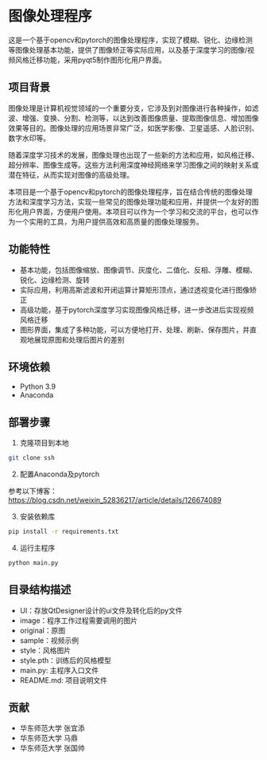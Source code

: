 # 图像处理程序

这是一个基于opencv和pytorch的图像处理程序，实现了模糊、锐化、边缘检测等图像处理基本功能，提供了图像矫正等实际应用，以及基于深度学习的图像/视频风格迁移功能，采用pyqt5制作图形化用户界面。

## 项目背景

图像处理是计算机视觉领域的一个重要分支，它涉及到对图像进行各种操作，如滤波、增强、变换、分割、检测等，以达到改善图像质量、提取图像信息、增加图像效果等目的。图像处理的应用场景非常广泛，如医学影像、卫星遥感、人脸识别、数字水印等。

随着深度学习技术的发展，图像处理也出现了一些新的方法和应用，如风格迁移、超分辨率、图像生成等。这些方法利用深度神经网络来学习图像之间的映射关系或潜在特征，从而实现对图像的高级处理。

本项目是一个基于opencv和pytorch的图像处理程序，旨在结合传统的图像处理方法和深度学习方法，实现一些常见的图像处理功能和应用，并提供一个友好的图形化用户界面，方便用户使用。本项目可以作为一个学习和交流的平台，也可以作为一个实用的工具，为用户提供高效和高质量的图像处理服务。

## 功能特性

- 基本功能，包括图像缩放、图像调节、灰度化、二值化、反相、浮雕、模糊、锐化、边缘检测、旋转
- 实际应用，利用高斯滤波和开闭运算计算矩形顶点，通过透视变化进行图像矫正
- 高级功能，基于pytorch深度学习实现图像风格迁移，进一步改进后实现视频风格迁移
- 图形界面，集成了多种功能，可以方便地打开、处理、刷新、保存图片，并直观地展现原图和处理后图片的差别

## 环境依赖

- Python 3.9
- Anaconda

## 部署步骤

1. 克隆项目到本地

```bash
git clone ssh
```

2. 配置Anaconda及pytorch

参考以下博客：
https://blog.csdn.net/weixin_52836217/article/details/126674089

3. 安装依赖库

```bash
pip install -r requirements.txt
```

4. 运行主程序

```bash
python main.py
```

## 目录结构描述


- UI：存放QtDesigner设计的ui文件及转化后的py文件
- image：程序工作过程需要调用的图片
- original：原图
- sample：视频示例
- style：风格图片
- style.pth：训练后的风格模型
- main.py: 主程序入口文件
- README.md: 项目说明文件

## 贡献
- 华东师范大学 张宜添
- 华东师范大学 马鼎
- 华东师范大学 张国帅